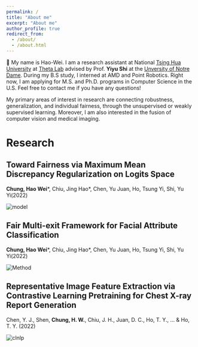 ```yaml
---
permalink: /
title: "About me"
excerpt: "About me"
author_profile: true
redirect_from: 
  - /about/
  - /about.html
---
```


  👋 My name is Hao-Wei. I am a research assistant at National [Tsing Hua University](https://nthu-en.site.nthu.edu.tw/) at [Theta Lab](http://theta.cs.nthu.edu.tw/) advised by Prof. **Yiyu Shi** at the [Unversity of Notre Dame](https://www.nd.edu/). During my B.S study, I interned at AMD and Point Robotics. Right now, I am applying for M.S. and Ph.D. programs in Computer Science in the U.S. Feel free to contact me if you have any questions!

My primary areas of interest in research are connecting robustness, generalization, and individual fairness, through the unsupervised or weakly supervised learning. Moreover, I am also interested in the fusion of computer vision and medical imaging.


Research
======
## Toward Fairness via Maximum Mean Discrepancy Regularization on Logits Space

**Chung, Hao Wei***, Chiu, Jing Hao*, Chen, Yu Juan, Ho, Tsung Yi, Shi, Yu Yi(2022)

![model](https://user-images.githubusercontent.com/43490777/203787809-cb81e18e-108d-46db-8cb5-bdfbd87a6641.png)

## Fair Multi-exit Framework for Facial Attribute Classification

**Chung, Hao Wei***, Chiu, Jing Hao*, Chen, Yu Juan, Ho, Tsung Yi, Shi, Yu Yi(2022)

![Method](https://user-images.githubusercontent.com/43490777/203788375-ea59d791-942f-4d42-87df-26a9f577b381.png)



## Representative Image Feature Extraction via Contrastive Learning Pretraining for Chest X-ray Report Generation

Chen, Y. J., Shen, **Chung, H. W.**, Chiu, J. H., Juan, D. C., Ho, T. Y., ... & Ho, T. Y. (2022)

![clnlp](https://user-images.githubusercontent.com/43490777/203788648-9d0aad88-07bd-4920-9346-988b8968227c.png)



